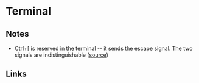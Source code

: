 # Terminal

## Notes

- Ctrl+\[ is reserved in the terminal -- it sends the escape signal. The two signals are indistinguishable \([source](https://github.com/vim/vim/issues/7578#issuecomment-752691353)\)

## Links
